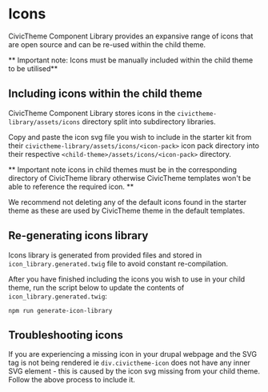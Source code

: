 # Icons

CivicTheme Component Library provides an expansive range of icons that are open
source and can be re-used within the child theme.

** Important note: Icons must be manually included within the child theme to
be utilised**

## Including icons within the child theme

CivicTheme Component Library stores icons in the `civictheme-library/assets/icons`
directory split into subdirectory libraries.

Copy and paste the icon svg file you wish to include in the starter kit from
their `civictheme-library/assets/icons/<icon-pack>` icon
pack directory into their respective `<child-theme>/assets/icons/<icon-pack>`
directory.

** Important note icons in child themes must be in the corresponding <icon-pack>
directory of CivicTheme library otherwise CivicTheme templates won't be able to reference
the required icon. **

We recommend not deleting any of the default icons found in the starter theme as
these are used by CivicTheme theme in the default templates.

## Re-generating icons library

Icons library is generated from provided files and stored in `icon_library.generated.twig`
file to avoid constant re-compilation.

After you have finished including the icons you wish to use in your child theme,
run the script below to update the contents of `icon_library.generated.twig`:

    npm run generate-icon-library

## Troubleshooting icons

If you are experiencing a missing icon in your drupal webpage and the SVG tag is
not being rendered ie `div.civictheme-icon` does not have any inner SVG element -
this is caused by the icon svg missing from your child theme. Follow the above
process to include it.
